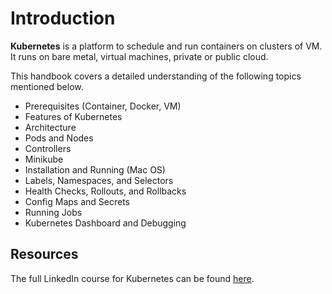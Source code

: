 # Introduction

**Kubernetes** is a platform to schedule and run containers on clusters of VM. It runs on bare metal, virtual machines, private or public cloud.

This handbook covers a detailed understanding of the following topics mentioned below.

* Prerequisites \(Container, Docker, VM\)
* Features of Kubernetes
* Architecture
* Pods and Nodes
* Controllers
* Minikube
* Installation and Running \(Mac OS\)
* Labels, Namespaces, and Selectors
* Health Checks, Rollouts, and Rollbacks
* Config Maps and Secrets
* Running Jobs
* Kubernetes Dashboard and Debugging

## Resources

The full LinkedIn course for Kubernetes can be found [here](https://www.linkedin.com/learning/learning-kubernetes/welcome?u=105858922).

